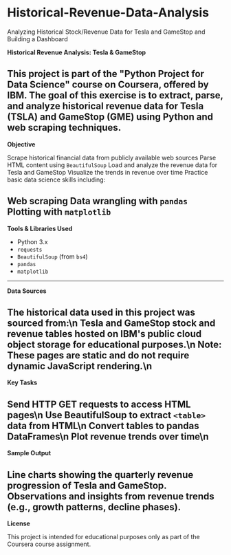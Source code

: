 # Historical-Revenue-Data-Analysis
 Analyzing Historical Stock/Revenue Data for Tesla and GameStop and Building a Dashboard

**Historical Revenue Analysis: Tesla & GameStop**

This project is part of the "Python Project for Data Science" course on Coursera, offered by IBM. The goal of this exercise is to extract, parse, and analyze historical revenue data for Tesla (TSLA) and GameStop (GME) using Python and web scraping techniques.
------------------------------------------------------------------
**Objective**

Scrape historical financial data from publicly available web sources
Parse HTML content using `BeautifulSoup`
Load and analyze the revenue data for Tesla and GameStop
Visualize the trends in revenue over time
Practice basic data science skills including:

 **Web scraping**
 Data wrangling with `pandas`
 Plotting with `matplotlib`
-----------------------------------------------------
**Tools & Libraries Used**

* Python 3.x
* `requests`
* `BeautifulSoup` (from `bs4`)
* `pandas`
* `matplotlib`
---------------------------------------------------

**Data Sources**

The historical data used in this project was sourced from:\n
Tesla and GameStop stock and revenue tables hosted on IBM's public cloud object storage for educational purposes.\n
Note: These pages are static and do not require dynamic JavaScript rendering.\n
------------------------------------------------
**Key Tasks**

Send HTTP GET requests to access HTML pages\n
Use BeautifulSoup to extract `<table>` data from HTML\n
Convert tables to pandas DataFrames\n
Plot revenue trends over time\n
------------------------------------------------
**Sample Output**

Line charts showing the quarterly revenue progression of Tesla and GameStop.
Observations and insights from revenue trends (e.g., growth patterns, decline phases).
------------------------------------------------
**License**

This project is intended for educational purposes only as part of the Coursera course assignment.

